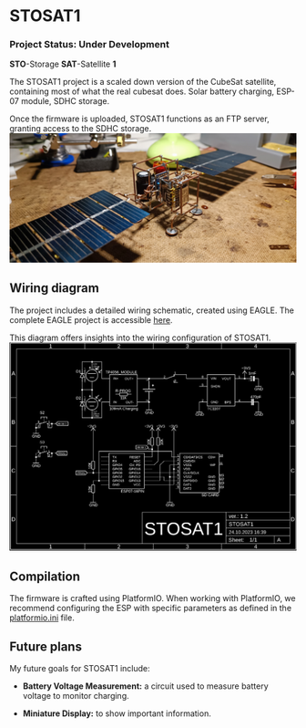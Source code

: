 # STOSAT1
### Project Status: **Under Development**

**STO**-Storage **SAT**-Satellite **1**

The STOSAT1 project is a scaled down version of the CubeSat satellite, containing most of what the real cubesat does.
Solar battery charging, ESP-07 module, SDHC storage.

Once the firmware is uploaded, STOSAT1 functions as an FTP server, granting access to the SDHC storage.
![STOSAT1 under construction](STOSAT1_under_construction.jpg)

## Wiring diagram
The project includes a detailed wiring schematic, created using EAGLE. The complete EAGLE project is accessible [here](STOSAT1_EAGLE_2.1).

This diagram offers insights into the wiring configuration of STOSAT1.
![STOSAT1 wiring diagram](STOSAT1_wiring_diagram.png)

## Compilation
The firmware is crafted using PlatformIO. When working with PlatformIO, we recommend configuring the ESP with specific parameters as defined in the [platformio.ini](STOSAT1_FIRMWARE/platformio.ini) file.

## Future plans
My future goals for STOSAT1 include:

- **Battery Voltage Measurement:** a circuit used to measure battery voltage to monitor charging.

- **Miniature Display:** to show important information.
